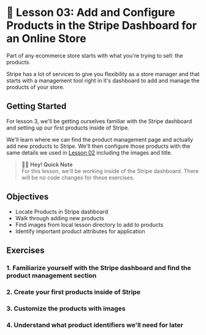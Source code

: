 # 📓 Lesson 03: Add and Configure Products in the Stripe Dashboard for an Online Store

Part of any ecommerce store starts with what you're trying to sell: the products.

Stripe has a lot of services to give you flexibility as a store manager and that starts with a management tool right in it's dashboard to add and manage the products of your store.

## Getting Started

For lesson 3, we'll be getting ourselves familiar with the Stripe dashboard and setting up our first products inside of Stripe.

We'll learn where we can find the product management page and actually add new products to Stripe. We'll then configure those products with the same details we used in [Lesson 02](https://github.com/colbyfayock/space-jelly-store-workshop/tree/main/lessons/02%20-%20Add%20a%20Grid%20of%20Products%20with%20Images%20to%20a%20Next.js%20React%20App) including the images and title.

> 🧑‍🚀 **Hey! Quick Note**
> <br>
> For this lesson, we'll be working inside of the Stripe dashboard. There will be no code changes for these exercises.

## Objectives
* Locate Products in Stripe dashboard
* Walk through adding new products
* Find images from local lesson directory to add to products
* Identify important product attributes for application

## Exercises

### 1. Familiarize yourself with the Stripe dashboard and find the product management section

### 2. Create your first products inside of Stripe

### 3. Customize the products with images

### 4. Understand what product identifiers we'll need for later
